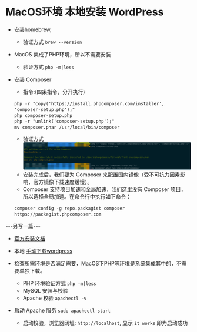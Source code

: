 # MacOS环境 本地安装 WordPress
* 安装homebrew,
	* 验证方式 `brew --version`
* MacOS 集成了PHP环境，所以不需要安装
	* 验证方式 `php -m|less`
* 安装 Composer
	* 指令:(四条指令，分开执行) 
	
	```
	php -r "copy('https://install.phpcomposer.com/installer', 'composer-setup.php');"
	php composer-setup.php
	php -r "unlink('composer-setup.php');"
	mv composer.phar /usr/local/bin/composer
	```
	* 验证方式 
	![](../images/wordPress/download-composer.png)
	* 安装完成后，我们要为 Composer 来配置国内镜像（受不可抗力因素影响，官方镜像下载速度缓慢）。
	* Composer 支持项目加速和全局加速，我们这里没有 Composer 项目，所以选择全局加速。在命令行中执行如下命令：

	```
	composer config -g repo.packagist composer https://packagist.phpcomposer.com
	```


---另写一篇---

* [官方安装文档](https://cn.wordpress.org/support/category/installation/)

* 本地 [手动下载wordpress](https://cn.wordpress.org/download/#download-install)
* 检查所需环境是否满足需要，MacOS下PHP等环境是系统集成其中的，不需要单独下载。
	* PHP 环境验证方式 `php -m|less`
	* MySQL 安装与校验
	* Apache 校验 `apachectl -v`
* 启动 Apache 服务 `sudo apachectl start`
	* 启动校验，浏览器网址: `http://localhost`, 显示 `it works` 即为启动成功
